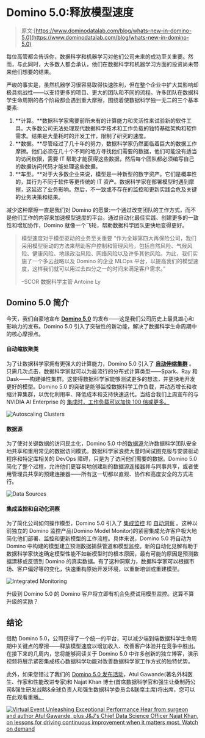 # Domino 5.0:释放模型速度

> 原文:[https://www.dominodatalab.com/blog/whats-new-in-domino-5.0](https://www.dominodatalab.com/blog/whats-new-in-domino-5.0)

每位高管都会告诉你，数据科学和机器学习对他们公司未来的成功至关重要。然而，与此同时，大多数人都会承认，他们在数据科学和机器学习方面的投资尚未带来他们想要的结果。

严峻的事实是，虽然机器学习很容易取得快速胜利，但在整个企业中扩大其影响却极具挑战性——以支持更多的项目、更大的团队和不同的流程。许多团队在数据科学生命周期的各个阶段都会遇到重大摩擦，围绕着使数据科学独一无二的三个基本要素:

1.  **计算。**数据科学家需要前所未有的计算能力和灵活性来试验新的软件工具。大多数公司无法处理现代数据科学技术和工作负载的独特基础架构和软件需求。结果是大量耗时的开发工作，限制了研究的速度。
2.  **数据。**尽管经过了几十年的努力，数据科学家仍然面临着巨大的数据工作摩擦。他们必须在几十个不同的地方寻找他们需要的数据，他们可能没有适当的访问权限，需要 IT 帮助才能获得这些数据，然后每个团队都必须编写自己的数据访问代码才能处理这些数据。
3.  **车型。**对于大多数企业来说，模型是一种新型的数字资产。它们是概率性的，其行为不同于软件等更传统的 IT 资产。数据科学家在部署模型时遇到摩擦，这延迟了业务影响。然后，不一致或不存在的监控和更新实践会危及关键的业务决策和结果。

减少这种摩擦一直是我们对 Domino 的愿景:一个通过改变团队的工作方式，而不是他们工作的内容来加速模型速度的平台。通过自动化最佳实践、创建更多的一致性和增加协作，Domino 就像一个飞轮，帮助数据科学团队更快地变得更好。

> 模型速度对于模型驱动的业务至关重要 
> “作为全球第四大再保险公司，我们采用模型驱动的方法来帮助客户控制和管理风险，包括自然风险、气候风险、健康风险、地缘政治风险、网络风险以及许多其他风险。为此，我们实施了一个多云战略以及 Domino 的企业 MLOps 平台，以提高我们的模型速度，这样我们就可以用过去四分之一的时间来满足客户需求。”
> 
> –SCOR 数据科学主管 Antoine Ly

## Domino 5.0 简介

今天，我们自豪地宣布 [**Domino 5.0**](/resources/introducing-domino-5.0) 的发布——这是我们公司历史上最具雄心和影响力的发布。Domino 5.0 引入了突破性的新功能，解决了数据科学生命周期中的核心摩擦点。

#### 自动缩放聚类

为了让数据科学家拥有更强大的计算能力，Domino 5.0 引入了 [**自动伸缩集群**](/blog/autoscaling-compute-clusters) 。只需几次点击，数据科学家就可以为最流行的分布式计算类型——Spark、Ray 和 Dask——构建弹性集群。这使得数据科学家能够测试更多的想法，并更快地开发更好的模型。Domino 5.0 的突破是能够监控数据科学工作负载，并动态增长和收缩计算集群，以优化利用率、降低成本和支持快速迭代。当结合我们上周宣布的与 NVIDIA AI Enterprise 的 [集成时，工作负载可以加快 100 倍或更多。](https://www.dominodatalab.com/blog/domino-validated-for-nvidia-ai-enterprise)

![Autoscaling Clusters](../Images/f3d4132016000f4e9412764ecdd37643.png)

#### 数据源

为了使对关键数据的访问民主化，Domino 5.0 中的[数据源](/blog/data-connectors)允许数据科学团队安全地共享和重用常见的数据访问模式。数据科学家浪费大量时间试图克服与安装驱动程序和特定库相关的 DevOps 障碍，只是为了访问他们需要的数据。Domino 5.0 简化了整个过程，允许他们更容易地创建新的数据源连接器并与同事共享，或者使用管理员共享的预建连接器——所有这一切都以直观、协作和高度安全的方式进行。

![Data Sources](../Images/108d29ff2026ad7304a3bda646fd1a94.png)

#### 集成监控和自动化洞察

为了简化公司如何操作模型，Domino 5.0 引入了 [集成监控](/blog/integrated-model-monitoring) 和 [自动洞察](/blog/automated-model-insights) 。这种以前独立的 Domino 监控产品(Domino Model Monitor)的紧密集成允许客户极大地简化他们部署、监控和更新模型的工作流程。具体来说，Domino 5.0 将自动为 Domino 中构建的模型建立预测数据捕获管道和模型监控。新的自动化见解有助于数据科学家快速确定模型性能不如新模型时的根本原因，最有可能的原因是预测数据漂移或反馈到 Domino 的真实数据。有了这种洞察力，数据科学家可以根据市场、客户偏好等的变化，快速重构原始开发环境，以重新培训或重建模型。

![Integrated Monitoring](../Images/e582cc18085f07b5f72511f6df362b00.png)

升级到 Domino 5.0 的 Domino 客户将立即有机会免费试用模型监控。这算不算升级的奖励？

## 结论

借助 Domino 5.0，公司获得了一个统一的平台，可以减少端到端数据科学生命周期中关键点的摩擦——释放模型速度以增加收入、改善客户体验并在竞争中胜出。在接下来的几周内，您将能够阅读关于 Domino 5.0 中许多创新的独立博客，演示视频将展示紧密集成核心数据科学功能对改善数据科学家工作方式的独特优势。

此外，如果您错过了我们的 [Domino 5.0 发布活动](https://go.dominodatalab.com/unleashing-exceptional-performance)，Atul Gawande(著名外科医生、作家和性能改进专家)和 Najat Khan 博士(首席数据科学官和强生让桑制药公司&强生研发战略&全球负责人和强生数据科学委员会&联席主席)将出席，您可以在此观看重播[。](https://go.dominodatalab.com/unleashing-exceptional-performance)

[![Virtual Event  Unleashing Exceptional Performance  Hear from surgeon and author Atul Gawande, plus J&J's Chief Data Science  Officer Najat Khan, on lessons for driving continuous improvement when it  matters most. Watch on demand](../Images/e9c938f2dd70fb85700f6089cd74b3c7.png)](https://cta-redirect.hubspot.com/cta/redirect/6816846/865073e9-e27c-4a25-b7a7-1136f75553a7)